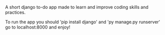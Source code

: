 A short django to-do app made to learn and improve coding skills and practices.


To run the app you should 'pip install django' and 'py manage.py runserver' go to localhost:8000 and enjoy!
